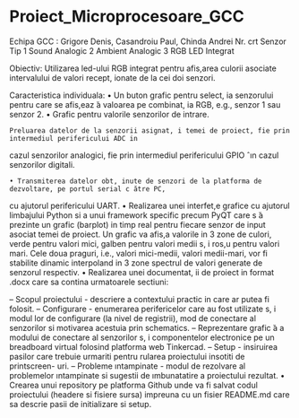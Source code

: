 # Proiect_Microprocesoare_GCC

Echipa GCC : Grigore Denis, Casandroiu Paul, Chinda Andrei
    Nr. crt Senzor Tip
        1 Sound Analogic
        2 Ambient Analogic
        3 RGB LED Integrat

Obiectiv: Utilizarea led-ului RGB integrat pentru afis,area culorii asociate intervalului de valori
recept, ionate de la cei doi senzori.

Caracteristica individuala:
    • Un buton grafic pentru select, ia senzorului pentru care se afis,eaz ̆a valoarea pe combinat, ia RGB,
    e.g., senzor 1 sau senzor 2.
    • Grafic pentru valorile senzorilor de intrare.
    
    
    
    Preluarea datelor de la senzorii asignat, i temei de proiect, fie prin intermediul perifericului ADC in
cazul senzorilor analogici, fie prin intermediul perifericului GPIO ˆın cazul senzorilor digitali.

    • Transmiterea datelor obt, inute de senzori de la platforma de dezvoltare, pe portul serial c ̆atre PC,
cu ajutorul perifericului UART.
    • Realizarea unei interfet,e grafice cu ajutorul limbajului Python si a unui framework specific precum
PyQT care s ̆a prezinte un grafic (barplot) in timp real pentru fiecare senzor de input asociat temei
de proiect. Un grafic va afis,a valorile in 3 zone de culori, verde pentru valori mici, galben pentru
valori medii s, i ros,u pentru valori mari. Cele doua praguri, i.e., valori mici-medii, valori medii-mari,
vor fi stabilite dinamic interpoland in 3 zone spectrul de valori generate de senzorul respectiv.
    • Realizarea unei documentat, ii de proiect in format .docx care sa contina urmatoarele sectiuni:
    
– Scopul proiectului - descriere a contextului practic in care ar putea fi folosit.
– Configurare - enumerarea perifericelor care au fost utilizate s, i modul lor de configurare (la
nivel de registrii), mod de conectare al senzorilor si motivarea acestuia prin schematics.
– Reprezentare grafic ̆a a modului de conectare al senzorilor s, i componentelor electronice pe un
breadboard virtual folosind platforma web Tinkercad.
– Setup - insiruirea pasilor care trebuie urmariti pentru rularea proiectului insotiti de printscreen-
uri.
– Probleme ıntampinate - modul de rezolvare al problemelor ıntampinate si sugestii de ımbunatatire
a proiectului rezultat.
• Crearea unui repository pe platforma Github unde va fi salvat codul proiectului (headere si fisiere
sursa) impreuna cu un fisier README.md care sa descrie pasii de initializare si setup.
